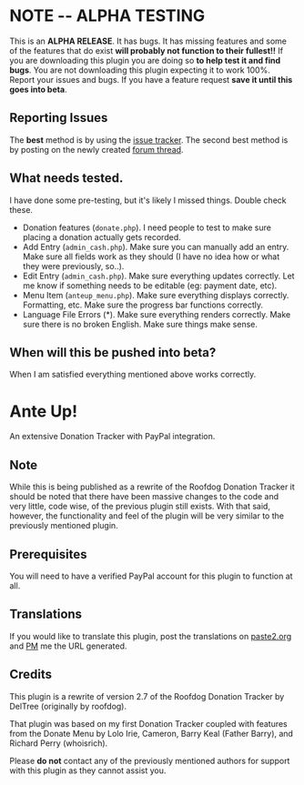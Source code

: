 # NOTE -- ALPHA TESTING

This is an **ALPHA RELEASE**. It has bugs. It has missing features and some of the features that do exist **will probably not function to their fullest!!** If you are
downloading this plugin you are doing so **to help test it and find bugs**. You are not downloading this plugin expecting it to work 100%. Report your issues and bugs.
If you have a feature request **save it until this goes into beta**.

## Reporting Issues

The **best** method is by using the [issue tracker](https://github.com/septor/anteup/issues). The second best method is by posting on the newly created
[forum thread](http://e107.org/e107_plugins/forum/forum_viewtopic.php?236838).

## What needs tested.

I have done some pre-testing, but it's likely I missed things. Double check these.

* Donation features (`donate.php`). I need people to test to make sure placing a donation actually gets recorded.
* Add Entry (`admin_cash.php`). Make sure you can manually add an entry. Make sure all fields work as they should (I have no idea how or what they were previously, so..).
* Edit Entry (`admin_cash.php`). Make sure everything updates correctly. Let me know if something needs to be editable (eg: payment date, etc).
* Menu Item (`anteup_menu.php`). Make sure everything displays correctly. Formatting, etc. Make sure the progress bar functions correctly.
* Language File Errors (*). Make sure everything renders correctly. Make sure there is no broken English. Make sure things make sense.

## When will this be pushed into beta?

When I am satisfied everything mentioned above works correctly.


# Ante Up!

An extensive Donation Tracker with PayPal integration.

## Note

While this is being published as a rewrite of the Roofdog Donation Tracker it should be noted that there have been massive changes to the code and very little, code wise,
of the previous plugin still exists. With that said, however, the functionality and feel of the plugin will be very similar to the previously mentioned plugin.

## Prerequisites

You will need to have a verified PayPal account for this plugin to function at all.


## Translations

If you would like to translate this plugin, post the translations on [paste2.org](http://paste2.org/) and [PM](http://e107.org/e107_plugins/pm/pm.php?send.37) me the URL generated.


## Credits

This plugin is a rewrite of version 2.7 of the Roofdog Donation Tracker by DelTree (originally by roofdog).

That plugin was based on my first Donation Tracker coupled with features from the Donate Menu by Lolo Irie, Cameron, Barry Keal (Father Barry), and Richard Perry (whoisrich).

Please **do not** contact any of the previously mentioned authors for support with this plugin as they cannot assist you.
